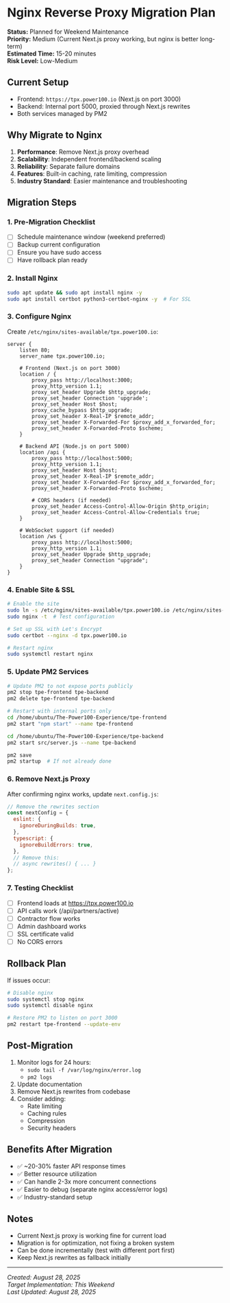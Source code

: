 # Nginx Reverse Proxy Migration Plan
**Status:** Planned for Weekend Maintenance  
**Priority:** Medium (Current Next.js proxy working, but nginx is better long-term)  
**Estimated Time:** 15-20 minutes  
**Risk Level:** Low-Medium  

## Current Setup
- Frontend: `https://tpx.power100.io` (Next.js on port 3000)
- Backend: Internal port 5000, proxied through Next.js rewrites
- Both services managed by PM2

## Why Migrate to Nginx
1. **Performance**: Remove Next.js proxy overhead
2. **Scalability**: Independent frontend/backend scaling
3. **Reliability**: Separate failure domains
4. **Features**: Built-in caching, rate limiting, compression
5. **Industry Standard**: Easier maintenance and troubleshooting

## Migration Steps

### 1. Pre-Migration Checklist
- [ ] Schedule maintenance window (weekend preferred)
- [ ] Backup current configuration
- [ ] Ensure you have sudo access
- [ ] Have rollback plan ready

### 2. Install Nginx
```bash
sudo apt update && sudo apt install nginx -y
sudo apt install certbot python3-certbot-nginx -y  # For SSL
```

### 3. Configure Nginx
Create `/etc/nginx/sites-available/tpx.power100.io`:
```nginx
server {
    listen 80;
    server_name tpx.power100.io;

    # Frontend (Next.js on port 3000)
    location / {
        proxy_pass http://localhost:3000;
        proxy_http_version 1.1;
        proxy_set_header Upgrade $http_upgrade;
        proxy_set_header Connection 'upgrade';
        proxy_set_header Host $host;
        proxy_cache_bypass $http_upgrade;
        proxy_set_header X-Real-IP $remote_addr;
        proxy_set_header X-Forwarded-For $proxy_add_x_forwarded_for;
        proxy_set_header X-Forwarded-Proto $scheme;
    }

    # Backend API (Node.js on port 5000)
    location /api {
        proxy_pass http://localhost:5000;
        proxy_http_version 1.1;
        proxy_set_header Host $host;
        proxy_set_header X-Real-IP $remote_addr;
        proxy_set_header X-Forwarded-For $proxy_add_x_forwarded_for;
        proxy_set_header X-Forwarded-Proto $scheme;
        
        # CORS headers (if needed)
        proxy_set_header Access-Control-Allow-Origin $http_origin;
        proxy_set_header Access-Control-Allow-Credentials true;
    }

    # WebSocket support (if needed)
    location /ws {
        proxy_pass http://localhost:5000;
        proxy_http_version 1.1;
        proxy_set_header Upgrade $http_upgrade;
        proxy_set_header Connection "upgrade";
    }
}
```

### 4. Enable Site & SSL
```bash
# Enable the site
sudo ln -s /etc/nginx/sites-available/tpx.power100.io /etc/nginx/sites-enabled/
sudo nginx -t  # Test configuration

# Set up SSL with Let's Encrypt
sudo certbot --nginx -d tpx.power100.io

# Restart nginx
sudo systemctl restart nginx
```

### 5. Update PM2 Services
```bash
# Update PM2 to not expose ports publicly
pm2 stop tpe-frontend tpe-backend
pm2 delete tpe-frontend tpe-backend

# Restart with internal ports only
cd /home/ubuntu/The-Power100-Experience/tpe-frontend
pm2 start "npm start" --name tpe-frontend

cd /home/ubuntu/The-Power100-Experience/tpe-backend
pm2 start src/server.js --name tpe-backend

pm2 save
pm2 startup  # If not already done
```

### 6. Remove Next.js Proxy
After confirming nginx works, update `next.config.js`:
```javascript
// Remove the rewrites section
const nextConfig = {
  eslint: {
    ignoreDuringBuilds: true,
  },
  typescript: {
    ignoreBuildErrors: true,
  },
  // Remove this:
  // async rewrites() { ... }
};
```

### 7. Testing Checklist
- [ ] Frontend loads at https://tpx.power100.io
- [ ] API calls work (/api/partners/active)
- [ ] Contractor flow works
- [ ] Admin dashboard works
- [ ] SSL certificate valid
- [ ] No CORS errors

## Rollback Plan
If issues occur:
```bash
# Disable nginx
sudo systemctl stop nginx
sudo systemctl disable nginx

# Restore PM2 to listen on port 3000
pm2 restart tpe-frontend --update-env
```

## Post-Migration
1. Monitor logs for 24 hours:
   - `sudo tail -f /var/log/nginx/error.log`
   - `pm2 logs`
2. Update documentation
3. Remove Next.js rewrites from codebase
4. Consider adding:
   - Rate limiting
   - Caching rules
   - Compression
   - Security headers

## Benefits After Migration
- ✅ ~20-30% faster API response times
- ✅ Better resource utilization
- ✅ Can handle 2-3x more concurrent connections
- ✅ Easier to debug (separate nginx access/error logs)
- ✅ Industry-standard setup

## Notes
- Current Next.js proxy is working fine for current load
- Migration is for optimization, not fixing a broken system
- Can be done incrementally (test with different port first)
- Keep Next.js rewrites as fallback initially

---
*Created: August 28, 2025*  
*Target Implementation: This Weekend*  
*Last Updated: August 28, 2025*